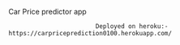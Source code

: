 Car Price predictor app
                            
                            
                            Deployed on heroku:- https://carpriceprediction0100.herokuapp.com/
 
